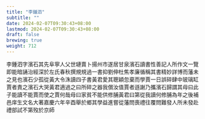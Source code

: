 ```yaml
---
title: "李鍾泗"
subtitle: ""
date: 2024-02-07T09:30:43+08:00
lastmod: 2024-02-07T09:30:43+08:00
draft: false
brewing: true
weight: 712
---
```



李鍾泗字濱石其先阜寧人父世璉賣卜揚州市遂居甘泉濱石讀書性善記人所作文一覽即能暗誦治經深於左氏春秋撰規規過一書抑劉伸杜焦孝廉循稱其書精妙詳博而藩未之見也濱石少孤從黃大令洙讀四子書黃君愛其聰穎忽棄而學賈一日誤碎肆中玻璃缸賈者責之濱石大哭黃君適過之曰所碎之器我償汝值賈者遜謝乃攜濱石歸謂其母曰此子能讀不能賈而使之賈何哉母曰家貧不能供修脯黃君曰第從我讀何修脯為年之後補邑庠生文名大著嘉慶六年辛酉舉於鄉其學益進嘗從藩問喪禮往覆問難發人所未發赴禮部試不第歿於京師